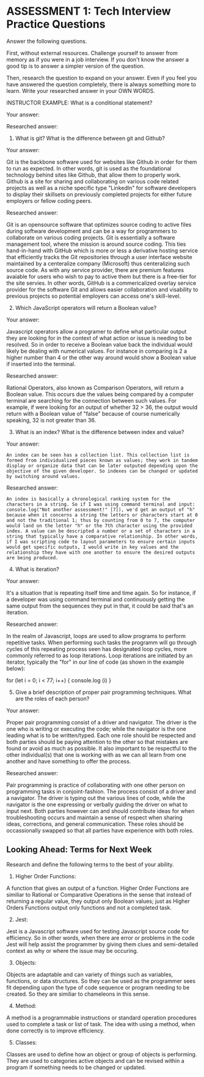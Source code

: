# ASSESSMENT 1: Tech Interview Practice Questions
Answer the following questions.

First, without external resources. Challenge yourself to answer from memory as if you were in a job interview. If you don't know the answer a good tip is to answer a simpler version of the question.

Then, research the question to expand on your answer. Even if you feel you have answered the question completely, there is always something more to learn. Write your researched answer in your OWN WORDS.

INSTRUCTOR EXAMPLE: What is a conditional statement?

  Your answer:

  Researched answer:



1. What is git? What is the difference between git and Github?

  Your answer: 
  
  Git is the backbone software used for websites like Github in order for them to run as expected. In other words, git is used as the foundational technology behind sites like Github, that allow them to properly work. Github is a site for sharing and collaborating on various code related projects as well as a niche specific type "LinkedIn" for software developers to display their skillsets on previously completed projects for either future employers or fellow coding peers. 

  Researched answer:

  Git is an opensource software that optimizes source coding to active files during software development and can be a way for programmers to collaborate on various coding projects. Git is essentially a software management tool, where the mission is around source coding. This ties hand-in-hand with GitHub which is more or less a derivative hosting service that efficiently tracks the Git repositories through a user interface website maintained by a centeralize company (Microsoft) thus centeralizing such source code. As with any service provider, there are premium features avaiable for users who wish to pay to active them but there is a free-tier for the site servies. In other words, GitHub is a commericalized overlay service provider for the software Git and allows easier collaboration and visability to previous projects so potential employers can access one's skill-level.

2. Which JavaScript operators will return a Boolean value?

  Your answer: 

  Javascript operators allow a programer to define what particular output they are looking for in the context of what action or issue is needing to be resolved. So in order to receive a Boolean value back the individual would likely be dealing with numerical values. For instance in comparing is 2 a higher number than 4 or the other way around would show a Boolean value if inserted into the terminal.  

  Researched answer:

  Rational Operators, also known as Comparison Operators, will return a Boolean value. This occurs due the values being compared by a computer terminal are searching for the connection between such values. For example, if were looking for an output of whether 32 > 36, the output would return with a Boolean value of "false" because of course numerically speaking, 32 is not greater than 36. 


3. What is an index? What is the difference between index and value?

  Your answer: 

    An index can be seen has a collection list. This collection list is formed from individualized pieces known as values; they work in tandem display or organize data that can be later outputed depending upon the objective of the given developer. So indexes can be changed or updated by switching around values. 

  Researched answer:
   
    An index is basically a chronological ranking system for the characters in a string. So if I was using command terminal and input: 
    console.log("Not another assessment!" [7]), we'd get an output of "h" because when it concerns a string the letters or characters start at 0 and not the traditional 1; thus by counting from 0 to 7, the computer would land on the letter "h" or the 7th character using the provided index. A value can be descripted a number or a set of characters in a string that typically have a comparative relationship. In other words, if I was scripting code to layout parameters to ensure certain inputs would get specific outputs, I would write in key values and the relationship they have with one another to ensure the desired outputs are being produced. 



4. What is iteration?

  Your answer: 

  It's a situation that is repeating itself time and time again. So for instance, if a developer was using command terminal and continuously getting the same output from the sequences they put in that, it could be said that's an iteration. 

  Researched answer:

  In the realm of Javascript, loops are used to allow programs to perform repetitive tasks. When performing such tasks the programm will go through cycles of this repeating process seen has designated loop cycles, more commonly referred to as loop iterations. Loop iterations are initiated by an iterator, typically the "for" in our line of code (as shown in the example below): 

  for (let i = 0; i < 77; i++) {
    console.log (i)
  }

5. Give a brief description of proper pair programming techniques. What are the roles of each person?

  Your answer:

  Proper pair programming consist of a driver and navigator. The driver is the one who is writing or executing the code; while the navigator is the one leading what is to be written/typed. Each one role should be respected and both parties should be paying attention to the other so that mistakes are found or avoid as much as possible. It also important to be respectful to the other individual(s) that one is working with as we can all learn from one another and have something to offer the process.

  Researched answer:

  Pair programming is practice of collaborating with one other person on programming tasks in conjoint-fashion. The process consist of a driver and a navigator. The driver is typing out the various lines of code, while the navigator is the one expressing or verbally guiding the driver on what to input next. Both parties however can and should contribute ideas for when troubleshooting occurs and maintain a sense of respect when sharing ideas, corrections, and general communication. These roles should be occassionally swapped so that all parties have experience with both roles. 

## Looking Ahead: Terms for Next Week

Research and define the following terms to the best of your ability.

1. Higher Order Functions: 

A function that gives an output of a function. Higher Order Functions are similiar to Rational or Comparative Operations in the sense that instead of returning a regular value, they output only Boolean values; just as Higher Orders Functions output only functions and not a completed task. 

2. Jest:

Jest is a Javascript software used for testing Javascript source code for efficiency. So in other words, when there are error or problems in the code Jest will help assist the programmer by giving them clues and semi-detailed context as why or where the issue may be occuring. 


3. Objects:

Objects are adaptable and can variety of things such as variables, functions, or data structures. So they can be used as the programmer sees fit depending upon the type of code sequence or program needing to be created. So they are similiar to chameleons in this sense. 

4. Method:

A method is a programmable instructions or standard operation procedures used to complete a task or list of task. The idea with using a method, when done correctly is to improve efficiency. 

5. Classes:

Classes are used to define how an object or group of objects is performing. They are used to categories active objects and can be revised within a program if something needs to be changed or updated. 
